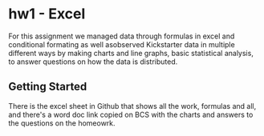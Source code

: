 # hw1 - Excel
For this assignment we managed data through formulas in excel and conditional formating as well asobserved Kickstarter data in multiple different ways by making charts and line graphs, basic statistical analysis, to answer questions on how the data is distributed.

## Getting Started
There is the excel sheet in Github that shows all the work, formulas and all, and there's a word doc link copied on BCS with the charts and answers to the questions on the homeowrk.
